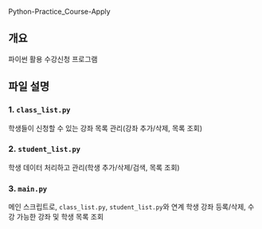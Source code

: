 Python-Practice_Course-Apply

## 개요

파이썬 활용 수강신청 프로그램

## 파일 설명

### 1. `class_list.py`
학생들이 신청할 수 있는 강좌 목록 관리(강좌 추가/삭제, 목록 조회)

### 2. `student_list.py`
학생 데이터 처리하고 관리(학생 추가/삭제/검색, 목록 조회)

### 3. `main.py`
메인 스크립트로, `class_list.py`, `student_list.py`와 연계 학생 강좌 등록/삭제, 수강 가능한 강좌 및 학생 목록 조회


